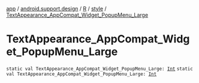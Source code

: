 [app](../../../index.md) / [android.support.design](../../index.md) / [R](../index.md) / [style](index.md) / [TextAppearance_AppCompat_Widget_PopupMenu_Large](./-text-appearance_-app-compat_-widget_-popup-menu_-large.md)

# TextAppearance_AppCompat_Widget_PopupMenu_Large

`static val TextAppearance_AppCompat_Widget_PopupMenu_Large: `[`Int`](https://kotlinlang.org/api/latest/jvm/stdlib/kotlin/-int/index.html)
`static val TextAppearance_AppCompat_Widget_PopupMenu_Large: `[`Int`](https://kotlinlang.org/api/latest/jvm/stdlib/kotlin/-int/index.html)